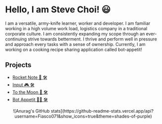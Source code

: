 # Hello, I am Steve Choi! 😃

I am a versatile, army-knife learner, worker and developer. I am familiar working in a high volume work load, logistics company in a traditional corporate culture. I am consistently expanding my scope through an ever-continuing strive towards betterment. I thrive and perform well in pressure and approach every tasks with a sense of ownership. Currently, I am working on a cooking recipe sharing application called bot-appetit!

## Projects
 - <a href="https://rocket-note-app.herokuapp.com/" > Rocket Note 🚀 </a>  <a href="https://github.com/fiasco071/aa-rocket-note" >🛠️</a>
 - <a href="https://inputapptest.herokuapp.com/" > Input 🎮 </a>  <a href="https://github.com/thstar79/input" >🛠️</a>
 - <a href="https://tothemoon-investment-app.herokuapp.com/" > To the Moon 🌙 </a>  <a href="https://github.com/fiasco071/tothemoon" >🛠️ </a>
 - <a href="https://bot-appetit.herokuapp.com/" > Bot Appetit 🧑‍🍳 </a>  <a href="https://github.com/Fiasco071/BotAppetit" >🛠️</a>

<p align="center">
   ![Anurag's GitHub stats](https://github-readme-stats.vercel.app/api?username=Fiasco071&show_icons=true&theme=shades-of-purple)
</p>
